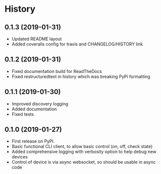 History
=======

0.1.3 (2019-01-31)
------------------

* Updated README layout
* Added coveralls config for travis and CHANGELOG/HISTORY link

0.1.2 (2019-01-31)
------------------

* Fixed documentation build for ReadTheDocs
* Fixed restructuredtext in history which was breaking PyPi formatting

0.1.1 (2019-01-30)
------------------

* Improved discovery logging
* Added documentation
* Fixed tests

0.1.0 (2019-01-27)
------------------

* First release on PyPI.
* Basic functional CLI client, to allow basic control (on, off, check state)
* Added comprehensive logging with verbosity option to help debug new devices
* Control of device is via async websocket, so should be usable in async code
